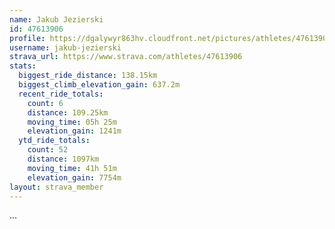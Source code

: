 ```yaml
---
name: Jakub Jezierski
id: 47613906
profile: https://dgalywyr863hv.cloudfront.net/pictures/athletes/47613906/14681924/1/large.jpg
username: jakub-jezierski
strava_url: https://www.strava.com/athletes/47613906
stats:
  biggest_ride_distance: 138.15km
  biggest_climb_elevation_gain: 637.2m
  recent_ride_totals:
    count: 6
    distance: 109.25km
    moving_time: 05h 25m
    elevation_gain: 1241m
  ytd_ride_totals:
    count: 52
    distance: 1097km
    moving_time: 41h 51m
    elevation_gain: 7754m
layout: strava_member
--- 
```

...
